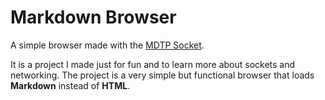 # Markdown Browser

A simple browser made with the [MDTP Socket](https://github.com/Xtarii/MDTP).

It is a project I made just for fun and to learn more about sockets and networking.
The project is a very simple but functional browser that loads
**Markdown** instead of **HTML**.
